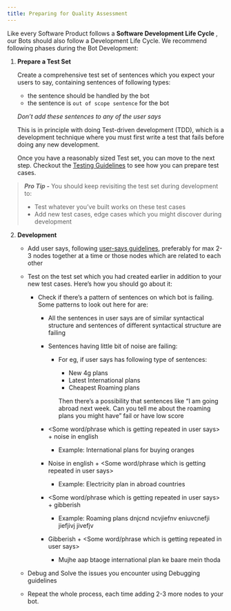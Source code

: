 ```yaml
---
title: Preparing for Quality Assessment
---
```


Like every Software Product follows a **Software Development Life Cycle**
, our Bots should also follow a Development Life Cycle. We recommend
 following phases during the Bot Development:

1. **Prepare a Test Set**

    Create a comprehensive test set of sentences which you expect your
     users to say, containing sentences of following types:
    * the sentence should be handled by the bot
    * the sentence is `out of scope sentence` for the bot

    *Don’t add these sentences to any of the user says*

    This is in principle with doing Test-driven development (TDD),
     which is a development technique where you must first write a test
      that fails before doing any new development.

    Once you have a reasonably sized Test set, you can move to the next step. Checkout the
    [Testing Guidelines](https://docs.haptik.ai/bot-builder/advanced/testing-guidelines) to see
     how you can prepare test cases.

> **_Pro Tip -_**
> You should keep revisiting the test set during development to:
> * Test whatever you’ve built works on these test cases
> * Add new test cases, edge cases which you might discover during development


2. **Development**

    * Add user says, following [user-says guidelines](https://docs.haptik.ai/bot-builder/basic/user-says-guidelines),
     preferably for max 2-3 nodes together at a time or those nodes which are related to each
      other

    * Test on the test set which you had created earlier in addition to
     your new test cases. Here’s how you should go about it:

        * Check if there’s a pattern of sentences on which bot is failing.
         Some patterns to look out here for are:
         
            * All the sentences in user says are of similar syntactical
             structure and sentences of different syntactical structure
              are failing

            * Sentences having little bit of noise are failing:
                * For eg, if user says has following type of sentences:
                    * New 4g plans
                    * Latest International plans
                    * Cheapest Roaming plans
                    
                    Then there’s a possibility that sentences like
                     “I am going abroad next week. Can you tell me about
                      the roaming plans you might have” fail or have low
                       score

            * <Some word/phrase which is getting repeated in user says> + noise in english 
                * Example: International plans for buying oranges
                
            * Noise in english + <Some word/phrase which is getting repeated in user says>
                * Example: Electricity plan in abroad countries
                
            * <Some word/phrase which is getting repeated in user says> + gibberish
                * Example: Roaming plans dnjcnd ncvjiefnv eniuvcnefji
                 jiefjivj jivefjv

            * Gibberish + <Some word/phrase which is getting repeated in user says>
                * Mujhe aap btaoge international plan ke baare mein thoda

    * Debug and Solve the issues you encounter using Debugging guidelines
    
    * Repeat the whole process, each time adding 2-3 more nodes to your bot.
